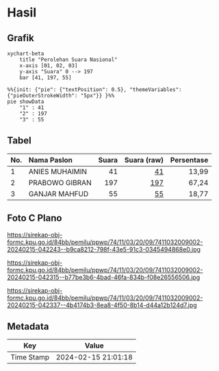 # Hasil

## Grafik

```mermaid
xychart-beta
    title "Perolehan Suara Nasional"
    x-axis [01, 02, 03]
    y-axis "Suara" 0 --> 197
    bar [41, 197, 55]
```

```mermaid
%%{init: {"pie": {"textPosition": 0.5}, "themeVariables": {"pieOuterStrokeWidth": "5px"}} }%%
pie showData
    "1" : 41
    "2" : 197
    "3" : 55
```

## Tabel

| No. | Nama Paslon    | Suara | Suara (raw) | Persentase |
|:--- |:-------------- | -----:| -----------:| ----------:|
| 1   | ANIES MUHAIMIN | 41    | [41][p-1]   | 13,99      |
| 2   | PRABOWO GIBRAN | 197   | [197][p-2]  | 67,24      |
| 3   | GANJAR MAHFUD  | 55    | [55][p-3]   | 18,77      |


[p-1]: https://github.com/gigit-pemilu/pemilu-2024/blob/main/pilpres/hitung-suara/sub/74-sulawesi-tenggara/sub/11-kolaka-timur/sub/03-ladongi/sub/2009-lalowosula/sub/002-tps/sub/paslon-1.txt
[p-2]: https://github.com/gigit-pemilu/pemilu-2024/blob/main/pilpres/hitung-suara/sub/74-sulawesi-tenggara/sub/11-kolaka-timur/sub/03-ladongi/sub/2009-lalowosula/sub/002-tps/sub/paslon-2.txt
[p-3]: https://github.com/gigit-pemilu/pemilu-2024/blob/main/pilpres/hitung-suara/sub/74-sulawesi-tenggara/sub/11-kolaka-timur/sub/03-ladongi/sub/2009-lalowosula/sub/002-tps/sub/paslon-3.txt

## Foto C Plano

https://sirekap-obj-formc.kpu.go.id/84bb/pemilu/ppwp/74/11/03/20/09/7411032009002-20240215-042243--b9ca8212-798f-43e5-91c3-0345494868e0.jpg

https://sirekap-obj-formc.kpu.go.id/84bb/pemilu/ppwp/74/11/03/20/09/7411032009002-20240215-042315--b77be3b6-4bad-46fa-834b-f08e26556506.jpg

https://sirekap-obj-formc.kpu.go.id/84bb/pemilu/ppwp/74/11/03/20/09/7411032009002-20240215-042337--4b4174b3-8ea8-4f50-8b14-d44a12b124d7.jpg


## Metadata

| Key        | Value               |
| ---------- | ------------------- |
| Time Stamp | 2024-02-15 21:01:18 |



